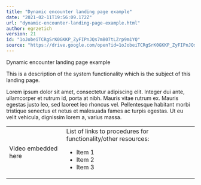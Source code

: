 ```yaml
---
title: "Dynamic encounter landing page example"
date: "2021-02-11T19:56:09.172Z"
url: "dynamic-encounter-landing-page-example.html"
author: egrzetich
version: 21
id: "1oJobeiTCRgSrK0GKKP_ZyFIPnJQs7mB07tLZrp9m1YQ"
source: "https://drive.google.com/open?id=1oJobeiTCRgSrK0GKKP_ZyFIPnJQs7mB07tLZrp9m1YQ"
---
```

Dynamic encounter landing page example

This is a description of the system functionality which is the subject of this landing page.

Lorem ipsum dolor sit amet, consectetur adipiscing elit. Integer dui ante, ullamcorper et rutrum id, porta at nibh. Mauris vitae rutrum ex. Mauris egestas justo leo, sed laoreet leo rhoncus vel. Pellentesque habitant morbi tristique senectus et netus et malesuada fames ac turpis egestas. Ut eu velit vehicula, dignissim lorem a, varius massa.

<table>
  <tr>
    <td>Video embedded here</td>
    <td>
List of links to procedures for functionality/other resources:

* Item 1
* Item 2
* Item 3
    </td>
  </tr>
</table>



